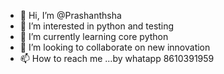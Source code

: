 - 👋 Hi, I’m @Prashanthsha
- 👀 I’m interested in python and testing
- 🌱 I’m currently learning core python
- 💞️ I’m looking to collaborate on new innovation
- 📫 How to reach me ...by whatapp 8610391959

<!---
Prashanthsha/Prashanthsha is a ✨ special ✨ repository because its `README.md` (this file) appears on your GitHub profile.
You can click the Preview link to take a look at your changes.
--->

